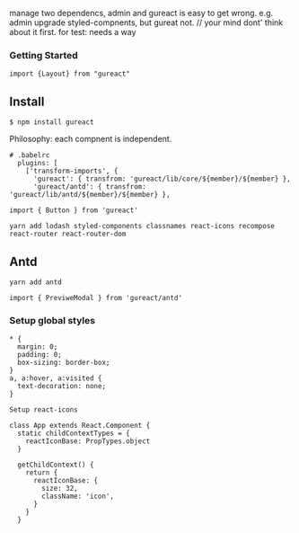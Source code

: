 manage two dependencs, admin and gureact is easy to get wrong.
  e.g. admin upgrade styled-compnents, but gureat not. // your mind dont' think about it first.
  for test: needs a way

### Getting Started

```
import {Layout} from "gureact"
```

## Install

```
$ npm install gureact
```

Philosophy: each compnent is independent.

```
# .babelrc
  plugins: [
    ['transform-imports', {
      'gureact': { transfrom: 'gureact/lib/core/${member}/${member} },
      'gureact/antd': { transfrom: 'gureact/lib/antd/${member}/${member} },

import { Button } from 'gureact'

yarn add lodash styled-components classnames react-icons recompose react-router react-router-dom
```

## Antd

```
yarn add antd

import { PreviweModal } from 'gureact/antd'
```

### Setup global styles

```
* {
  margin: 0;
  padding: 0;
  box-sizing: border-box;
}
a, a:hover, a:visited {
  text-decoration: none;
}
```

```
Setup react-icons

class App extends React.Component {
  static childContextTypes = {
    reactIconBase: PropTypes.object
  }

  getChildContext() {
    return {
      reactIconBase: {
        size: 32,
        className: 'icon',
      }
    }
  }
```

